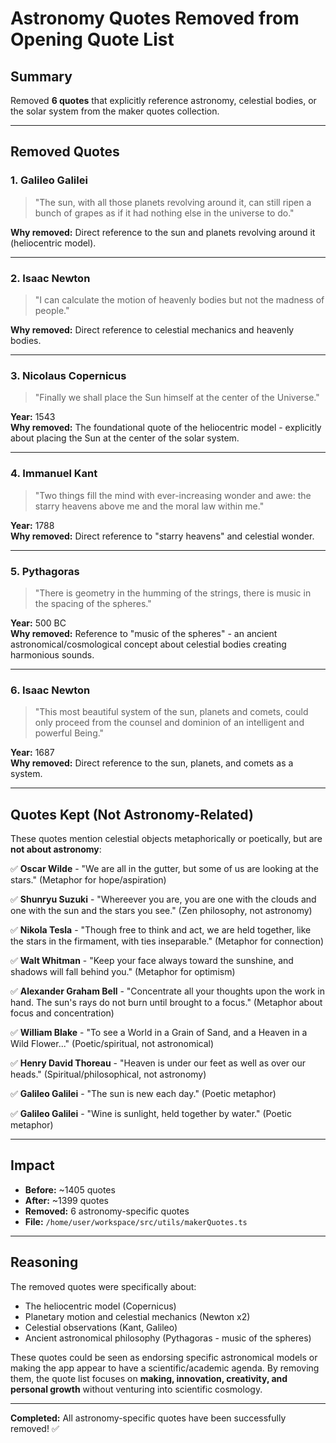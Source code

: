 # Astronomy Quotes Removed from Opening Quote List

## Summary
Removed **6 quotes** that explicitly reference astronomy, celestial bodies, or the solar system from the maker quotes collection.

---

## Removed Quotes

### 1. **Galileo Galilei**
> "The sun, with all those planets revolving around it, can still ripen a bunch of grapes as if it had nothing else in the universe to do."

**Why removed:** Direct reference to the sun and planets revolving around it (heliocentric model).

---

### 2. **Isaac Newton**
> "I can calculate the motion of heavenly bodies but not the madness of people."

**Why removed:** Direct reference to celestial mechanics and heavenly bodies.

---

### 3. **Nicolaus Copernicus**
> "Finally we shall place the Sun himself at the center of the Universe."

**Year:** 1543  
**Why removed:** The foundational quote of the heliocentric model - explicitly about placing the Sun at the center of the solar system.

---

### 4. **Immanuel Kant**
> "Two things fill the mind with ever-increasing wonder and awe: the starry heavens above me and the moral law within me."

**Year:** 1788  
**Why removed:** Direct reference to "starry heavens" and celestial wonder.

---

### 5. **Pythagoras**
> "There is geometry in the humming of the strings, there is music in the spacing of the spheres."

**Year:** 500 BC  
**Why removed:** Reference to "music of the spheres" - an ancient astronomical/cosmological concept about celestial bodies creating harmonious sounds.

---

### 6. **Isaac Newton**
> "This most beautiful system of the sun, planets and comets, could only proceed from the counsel and dominion of an intelligent and powerful Being."

**Year:** 1687  
**Why removed:** Direct reference to the sun, planets, and comets as a system.

---

## Quotes Kept (Not Astronomy-Related)

These quotes mention celestial objects metaphorically or poetically, but are **not about astronomy**:

✅ **Oscar Wilde** - "We are all in the gutter, but some of us are looking at the stars." (Metaphor for hope/aspiration)

✅ **Shunryu Suzuki** - "Whereever you are, you are one with the clouds and one with the sun and the stars you see." (Zen philosophy, not astronomy)

✅ **Nikola Tesla** - "Though free to think and act, we are held together, like the stars in the firmament, with ties inseparable." (Metaphor for connection)

✅ **Walt Whitman** - "Keep your face always toward the sunshine, and shadows will fall behind you." (Metaphor for optimism)

✅ **Alexander Graham Bell** - "Concentrate all your thoughts upon the work in hand. The sun's rays do not burn until brought to a focus." (Metaphor about focus and concentration)

✅ **William Blake** - "To see a World in a Grain of Sand, and a Heaven in a Wild Flower..." (Poetic/spiritual, not astronomical)

✅ **Henry David Thoreau** - "Heaven is under our feet as well as over our heads." (Spiritual/philosophical, not astronomy)

✅ **Galileo Galilei** - "The sun is new each day." (Poetic metaphor)

✅ **Galileo Galilei** - "Wine is sunlight, held together by water." (Poetic metaphor)

---

## Impact

- **Before:** ~1405 quotes
- **After:** ~1399 quotes
- **Removed:** 6 astronomy-specific quotes
- **File:** `/home/user/workspace/src/utils/makerQuotes.ts`

---

## Reasoning

The removed quotes were specifically about:
- The heliocentric model (Copernicus)
- Planetary motion and celestial mechanics (Newton x2)
- Celestial observations (Kant, Galileo)
- Ancient astronomical philosophy (Pythagoras - music of the spheres)

These quotes could be seen as endorsing specific astronomical models or making the app appear to have a scientific/academic agenda. By removing them, the quote list focuses on **making, innovation, creativity, and personal growth** without venturing into scientific cosmology.

---

**Completed:** All astronomy-specific quotes have been successfully removed! ✅
